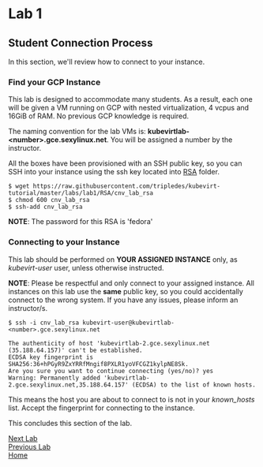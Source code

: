 # Lab 1

## Student Connection Process

In this section, we'll review how to connect to your instance.

### Find your GCP Instance

This lab is designed to accommodate many students. As a result, each one will be given a VM running on GCP with nested virtualization, 4 vcpus and 16GiB of RAM. No previous GCP knowledge is required.

The naming convention for the lab VMs is: **kubevirtlab-\<number\>.gce.sexylinux.net**. You will be assigned a number by the instructor.

All the boxes have been provisioned with an SSH public key, so you can SSH into your instance using the ssh key located into [RSA](./RSA) folder.

```console
$ wget https://raw.githubusercontent.com/tripledes/kubevirt-tutorial/master/labs/lab1/RSA/cnv_lab_rsa
$ chmod 600 cnv_lab_rsa
$ ssh-add cnv_lab_rsa
```

**NOTE**: The password for this RSA is 'fedora'

### Connecting to your Instance

This lab should be performed on **YOUR ASSIGNED INSTANCE** only, as *kubevirt-user* user, unless otherwise instructed.

**NOTE**: Please be respectful and only connect to your assigned instance. All instances on this lab use the **same** public key, so you could accidentally connect to the wrong system. If you have any issues, please inform an instructor/s.

```console
$ ssh -i cnv_lab_rsa kubevirt-user@kubevirtlab-<number>.gce.sexylinux.net

The authenticity of host 'kubevirtlab-2.gce.sexylinux.net (35.188.64.157)' can't be established.
ECDSA key fingerprint is SHA256:36+hPGyR9ZxYRRfMngif8PXLR1yoVFCGZ1kylpNE8Sk.
Are you sure you want to continue connecting (yes/no)? yes
Warning: Permanently added 'kubevirtlab-2.gce.sexylinux.net,35.188.64.157' (ECDSA) to the list of known hosts.
```

This means the host you are about to connect to is not in your *known_hosts* list. Accept the fingerprint for connecting to the instance.

This concludes this section of the lab.

[Next Lab](../lab2/lab2.md)\
[Previous Lab](../lab0/lab0.md)\
[Home](../../README.md)

